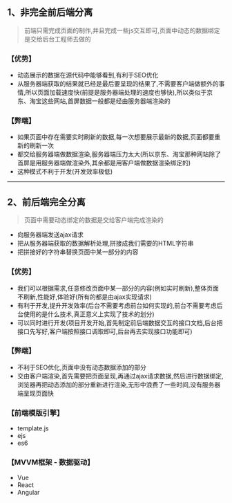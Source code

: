 ## 1、非完全前后端分离
> 前端只需完成页面的制作,并且完成一些js交互即可,页面中动态的数据绑定是交给后台工程师去做的

### 【优势】
+ 动态展示的数据在源代码中能够看到,有利于SEO优化
+ 从服务器端获取的结果就已经是最后要呈现的结果了,不需要客户端做额外的事情,所以页面加载速度快(前提是服务器端处理的速度也够快),所以类似于京东、淘宝这些网站,首屏数据一般都是经由服务器端渲染的

### 【弊端】
+ 如果页面中存在需要实时刷新的数据,每一次想要展示最新的数据,页面都要重新的刷新一次
+ 都交给服务器端做数据渲染,服务器端压力太大(所以京东、淘宝那种网站除了首屏是用服务器端做渲染外,其余都是用客户端做数据渲染绑定的)
+ 这种模式不利于开发(开发效率极低)

-------------------------------------

## 2、前后端完全分离
> 页面中需要动态绑定的数据是交给客户端完成渲染的
+ 向服务器端发送ajax请求
+ 把从服务器端获取的数据解析处理,拼接成我们需要的HTML字符串
+ 把拼接好的字符串替换页面中某一部分的内容

### 【优势】
+ 我们可以根据需求,任意修改页面中某一部分的内容(例如实时刷新),整体页面不刷新,性能好,体验好(所有的都是由ajax实现请求)
+ 有利于开发,提升开发效率(后台不需要考虑前台如何实现的,前台不需要考虑后台使用的是什么技术,真正意义上实现了技术的划分)
+ 可以同时进行开发(项目开发开始,首先制定前后端数据交互的接口文档,后台把接口先写好,客户端按照接口调取即可,后台再去实现接口功能即可)

### 【弊端】
+ 不利于SEO优化,页面中没有动态数据添加的部分
+ 交由客户端渲染,首先需要把页面呈现,再通过ajax请求数据,然后进行数据绑定,浏览器再把动态添加的部分重新进行渲染,无形中浪费了一些时间,没有服务器端呈现页面快

### 【前端模版引擎】
+ template.js
+ ejs
+ es6

### 【MVVM框架 - 数据驱动】
+ Vue
+ React
+ Angular